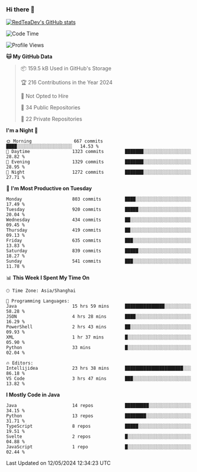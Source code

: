 ### Hi there 👋

<!--
**RedTeaDev/RedTeaDev** is a ✨ _special_ ✨ repository because its `README.md` (this file) appears on your GitHub profile.

Here are some ideas to get you started:

- 🔭 I’m currently working on ...
- 🌱 I’m currently learning ...
- 👯 I’m looking to collaborate on ...
- 🤔 I’m looking for help with ...
- 💬 Ask me about ...
- 📫 How to reach me: ...
- 😄 Pronouns: ...
- ⚡ Fun fact: ...
-->

<!--
[![wakatime](https://wakatime.com/badge/user/6b101ed0-04c0-4490-9283-eb61f2efff96.svg)](https://wakatime.com/@6b101ed0-04c0-4490-9283-eb61f2efff96)
!-->

[![RedTeaDev's GitHub stats](https://github-readme-stats.vercel.app/api?username=RedTeaDev)](https://github.com/anuraghazra/github-readme-stats)
<!--
[![willianrod's wakatime stats](https://github-readme-stats.vercel.app/api/wakatime?username=RedTeaDev)](https://github.com/anuraghazra/github-readme-stats)
!-->
<!--START_SECTION:waka-->
![Code Time](http://img.shields.io/badge/Code%20Time-2%2C241%20hrs%2051%20mins-blue)

![Profile Views](http://img.shields.io/badge/Profile%20Views-3-blue)

**🐱 My GitHub Data** 

> 📦 159.5 kB Used in GitHub's Storage 
 > 
> 🏆 216 Contributions in the Year 2024
 > 
> 🚫 Not Opted to Hire
 > 
> 📜 34 Public Repositories 
 > 
> 🔑 22 Private Repositories 
 > 
**I'm a Night 🦉** 

```text
🌞 Morning                667 commits         ████░░░░░░░░░░░░░░░░░░░░░   14.53 % 
🌆 Daytime                1323 commits        ███████░░░░░░░░░░░░░░░░░░   28.82 % 
🌃 Evening                1329 commits        ███████░░░░░░░░░░░░░░░░░░   28.95 % 
🌙 Night                  1272 commits        ███████░░░░░░░░░░░░░░░░░░   27.71 % 
```
📅 **I'm Most Productive on Tuesday** 

```text
Monday                   803 commits         ████░░░░░░░░░░░░░░░░░░░░░   17.49 % 
Tuesday                  920 commits         █████░░░░░░░░░░░░░░░░░░░░   20.04 % 
Wednesday                434 commits         ██░░░░░░░░░░░░░░░░░░░░░░░   09.45 % 
Thursday                 419 commits         ██░░░░░░░░░░░░░░░░░░░░░░░   09.13 % 
Friday                   635 commits         ███░░░░░░░░░░░░░░░░░░░░░░   13.83 % 
Saturday                 839 commits         █████░░░░░░░░░░░░░░░░░░░░   18.27 % 
Sunday                   541 commits         ███░░░░░░░░░░░░░░░░░░░░░░   11.78 % 
```


📊 **This Week I Spent My Time On** 

```text
🕑︎ Time Zone: Asia/Shanghai

💬 Programming Languages: 
Java                     15 hrs 59 mins      ███████████████░░░░░░░░░░   58.28 % 
JSON                     4 hrs 28 mins       ████░░░░░░░░░░░░░░░░░░░░░   16.29 % 
PowerShell               2 hrs 43 mins       ██░░░░░░░░░░░░░░░░░░░░░░░   09.93 % 
XML                      1 hr 37 mins        █░░░░░░░░░░░░░░░░░░░░░░░░   05.90 % 
Python                   33 mins             █░░░░░░░░░░░░░░░░░░░░░░░░   02.04 % 

🔥 Editors: 
Intellijidea             23 hrs 38 mins      ██████████████████████░░░   86.18 % 
VS Code                  3 hrs 47 mins       ███░░░░░░░░░░░░░░░░░░░░░░   13.82 % 
```

**I Mostly Code in Java** 

```text
Java                     14 repos            █████████░░░░░░░░░░░░░░░░   34.15 % 
Python                   13 repos            ████████░░░░░░░░░░░░░░░░░   31.71 % 
TypeScript               8 repos             █████░░░░░░░░░░░░░░░░░░░░   19.51 % 
Svelte                   2 repos             █░░░░░░░░░░░░░░░░░░░░░░░░   04.88 % 
JavaScript               1 repo              █░░░░░░░░░░░░░░░░░░░░░░░░   02.44 % 
```




 Last Updated on 12/05/2024 12:34:23 UTC
<!--END_SECTION:waka-->


